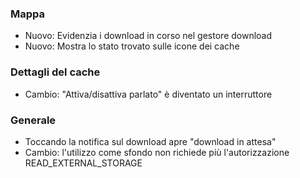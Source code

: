 ### Mappa
- Nuovo: Evidenzia i download in corso nel gestore download
- Nuovo: Mostra lo stato trovato sulle icone dei cache

### Dettagli del cache
- Cambio: "Attiva/disattiva parlato" è diventato un interruttore

### Generale
- Toccando la notifica sul download apre "download in attesa"
- Cambio: l'utilizzo come sfondo non richiede più l'autorizzazione READ_EXTERNAL_STORAGE
